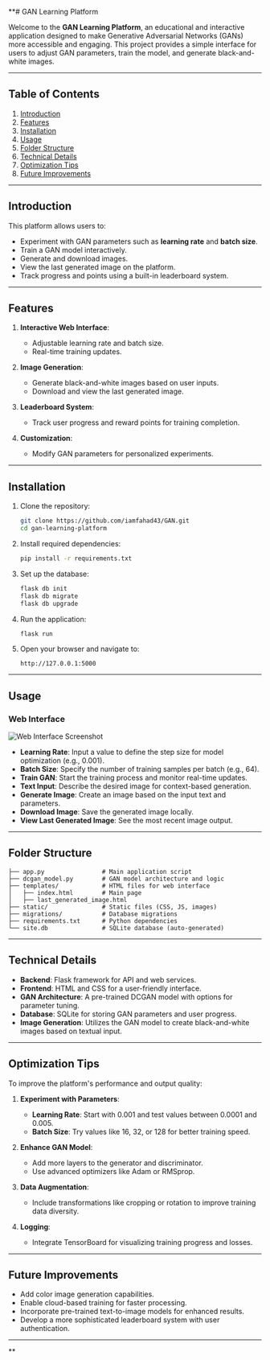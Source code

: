 **# GAN Learning Platform

Welcome to the **GAN Learning Platform**, an educational and interactive application designed to make Generative Adversarial Networks (GANs) more accessible and engaging. This project provides a simple interface for users to adjust GAN parameters, train the model, and generate black-and-white images.

---

## Table of Contents

1. [Introduction](#introduction)
2. [Features](#features)
3. [Installation](#installation)
4. [Usage](#usage)
5. [Folder Structure](#folder-structure)
6. [Technical Details](#technical-details)
7. [Optimization Tips](#optimization-tips)
8. [Future Improvements](#future-improvements)

---

## Introduction

This platform allows users to:
- Experiment with GAN parameters such as **learning rate** and **batch size**.
- Train a GAN model interactively.
- Generate and download images.
- View the last generated image on the platform.
- Track progress and points using a built-in leaderboard system.

---

## Features

1. **Interactive Web Interface**:
   - Adjustable learning rate and batch size.
   - Real-time training updates.

2. **Image Generation**:
   - Generate black-and-white images based on user inputs.
   - Download and view the last generated image.

3. **Leaderboard System**:
   - Track user progress and reward points for training completion.

4. **Customization**:
   - Modify GAN parameters for personalized experiments.

---

## Installation

1. Clone the repository:
   ```bash
   git clone https://github.com/iamfahad43/GAN.git
   cd gan-learning-platform
   ```

2. Install required dependencies:
   ```bash
   pip install -r requirements.txt
   ```

3. Set up the database:
   ```bash
   flask db init
   flask db migrate
   flask db upgrade
   ```

4. Run the application:
   ```bash
   flask run
   ```

5. Open your browser and navigate to:
   ```
   http://127.0.0.1:5000
   ```

---

## Usage

### Web Interface

![Web Interface Screenshot](GAN.png)

- **Learning Rate**: Input a value to define the step size for model optimization (e.g., 0.001).
- **Batch Size**: Specify the number of training samples per batch (e.g., 64).
- **Train GAN**: Start the training process and monitor real-time updates.
- **Text Input**: Describe the desired image for context-based generation.
- **Generate Image**: Create an image based on the input text and parameters.
- **Download Image**: Save the generated image locally.
- **View Last Generated Image**: See the most recent image output.

---

## Folder Structure

```
├── app.py                # Main application script
├── dcgan_model.py        # GAN model architecture and logic
├── templates/            # HTML files for web interface
│   ├── index.html        # Main page
│   ├── last_generated_image.html
├── static/               # Static files (CSS, JS, images)
├── migrations/           # Database migrations
├── requirements.txt      # Python dependencies
└── site.db               # SQLite database (auto-generated)
```

---

## Technical Details

- **Backend**: Flask framework for API and web services.
- **Frontend**: HTML and CSS for a user-friendly interface.
- **GAN Architecture**: A pre-trained DCGAN model with options for parameter tuning.
- **Database**: SQLite for storing GAN parameters and user progress.
- **Image Generation**: Utilizes the GAN model to create black-and-white images based on textual input.

---

## Optimization Tips

To improve the platform's performance and output quality:

1. **Experiment with Parameters**:
   - **Learning Rate**: Start with 0.001 and test values between 0.0001 and 0.005.
   - **Batch Size**: Try values like 16, 32, or 128 for better training speed.

2. **Enhance GAN Model**:
   - Add more layers to the generator and discriminator.
   - Use advanced optimizers like Adam or RMSprop.

3. **Data Augmentation**:
   - Include transformations like cropping or rotation to improve training data diversity.

4. **Logging**:
   - Integrate TensorBoard for visualizing training progress and losses.

---

## Future Improvements

- Add color image generation capabilities.
- Enable cloud-based training for faster processing.
- Incorporate pre-trained text-to-image models for enhanced results.
- Develop a more sophisticated leaderboard system with user authentication.

---
**
